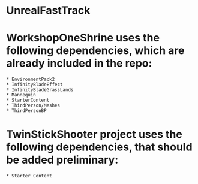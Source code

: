 # UnrealFastTrack

# WorkshopOneShrine uses the following dependencies, which are already included in the repo:
    * EnvironmentPack2
    * InfinityBladeEffect	
    * InfinityBladeGrassLands
    * Mannequin
    * StarterContent
    * ThirdPerson/Meshes
    * ThirdPersonBP

# TwinStickShooter project uses the following dependencies, that should be added preliminary:
    * Starter Content
